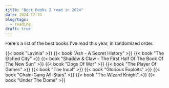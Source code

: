 ```yaml
---
title: "Best Books I read in 2024"
date: 2024-12-31
blog/tags:
  - reading
draft: true
---
```


Here's a list of the best books I've read this year, in randomized order.

{{< book "Lavinia" >}}
{{< book "Ash - A Secret History" >}}
{{< book "The Etched City" >}}
{{< book "Shadow & Claw - The First Half Of The Book Of The New Sun" >}}
{{< book "Dogs Of War" >}}
{{< book "The Player Of Games" >}}
{{< book "The Incal" >}}
{{< book "Glorious Exploits" >}}
{{< book "Chain-Gang All-Stars" >}}
{{< book "The Wizard Knight" >}}
{{< book "Under The Dome" >}}